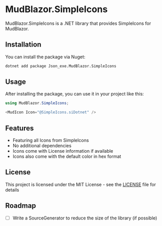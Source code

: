 # MudBlazor.SimpleIcons
MudBlazor.SimpleIcons is a .NET library that provides SimpleIcons for MudBlazor.

## Installation

You can install the package via Nuget:

```sh
dotnet add package Json_exe.MudBlazor.SimpleIcons
```

## Usage
After installing the package, you can use it in your project like this:

```csharp
using MudBlazor.SimpleIcons;

<MudIcon Icon="@SimpleIcons.siDotnet" />
```

## Features
- Featuring all Icons from SimpleIcons
- No additional dependencies
- Icons come with License information if available
- Icons also come with the default color in hex format

## License
This project is licensed under the MIT License - see the [LICENSE](LICENSE) file for details

## Roadmap
- [ ] Write a SourceGenerator to reduce the size of the library (if possible)
